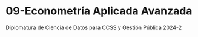 # 09-Econometría Aplicada Avanzada
Diplomatura de Ciencia de Datos para CCSS y Gestión Pública 2024-2
